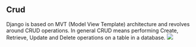 ## Crud
Django is based on MVT (Model View Template) architecture and revolves around CRUD operations. In general CRUD means performing Create, Retrieve, Update and Delete operations on a table in a database.
![](https://github.com/lavanya-Mercy/Crud/blob/master/curds.jpg) 


